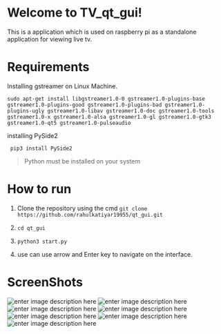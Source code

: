 # Welcome to TV_qt_gui!

This is a application which is used on raspberry pi as a standalone application for viewing live tv.




 
# Requirements

Installing gstreamer on Linux Machine.

    sudo apt-get install libgstreamer1.0-0 gstreamer1.0-plugins-base gstreamer1.0-plugins-good gstreamer1.0-plugins-bad gstreamer1.0-plugins-ugly gstreamer1.0-libav gstreamer1.0-doc gstreamer1.0-tools gstreamer1.0-x gstreamer1.0-alsa gstreamer1.0-gl gstreamer1.0-gtk3 gstreamer1.0-qt5 gstreamer1.0-pulseaudio
 
  installing PySide2   

     pip3 install PySide2

> Python must be installed on your system


# How to run

 1. Clone the repository using the cmd
 `git clone https://github.com/rahulkatiyar19955/qt_gui.git`
 
 2. `cd qt_gui`
 3. `python3 start.py`
 4. use can use arrow and Enter key to navigate on the interface.
 
 
# ScreenShots

![enter image description here](https://i.imgur.com/czOfELE.png)
![enter image description here](https://i.imgur.com/e7ZP2fD.png)
![enter image description here](https://i.imgur.com/lqZcU0a.png)
![enter image description here](https://i.imgur.com/m8rS18p.png)
![enter image description here](https://i.imgur.com/TCe80Dv.png)
![enter image description here](https://i.imgur.com/FBwP0nR.png)
![enter image description here](https://i.imgur.com/uMbrniV.png)
